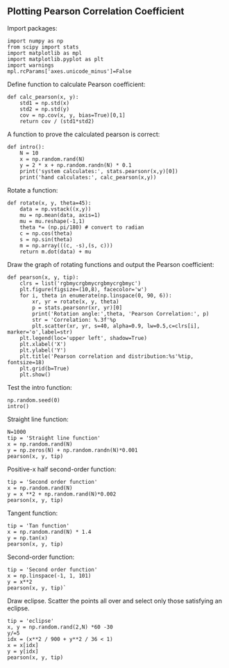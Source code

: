 ## Plotting Pearson Correlation Coefficient
Import packages:
```
import numpy as np
from scipy import stats
import matplotlib as mpl
import matplotlib.pyplot as plt
import warnings
mpl.rcParams['axes.unicode_minus']=False
```
Define function to calculate Pearson coefficient:
```
def calc_pearson(x, y):
    std1 = np.std(x)
    std2 = np.std(y)
    cov = np.cov(x, y, bias=True)[0,1]
    return cov / (std1*std2)
```
A function to prove the calculated pearson is correct:
```
def intro():
    N = 10
    x = np.random.rand(N)
    y = 2 * x + np.random.randn(N) * 0.1
    print('system calculates:', stats.pearsonr(x,y)[0])
    print('hand calculates:', calc_pearson(x,y))
```
Rotate a function:
```
def rotate(x, y, theta=45):
    data = np.vstack((x,y))
    mu = np.mean(data, axis=1)
    mu = mu.reshape(-1,1)
    theta *= (np.pi/180) # convert to radian
    c = np.cos(theta)
    s = np.sin(theta)
    m = np.array(((c, -s),(s, c)))
    return m.dot(data) + mu
```
Draw the graph of rotating functions and output the Pearson coefficient:
```
def pearson(x, y, tip):
    clrs = list('rgbmycrgbmycrgbmycrgbmyc')
    plt.figure(figsize=(10,8), facecolor='w')
    for i, theta in enumerate(np.linspace(0, 90, 6)):
        xr, yr = rotate(x, y, theta)
        p = stats.pearsonr(xr, yr)[0]
        print('Rotation angle:',theta, 'Pearson Correlation:', p)
        str = 'Correlation: %.3f'%p
        plt.scatter(xr, yr, s=40, alpha=0.9, lw=0.5,c=clrs[i], marker='o',label=str)
    plt.legend(loc='upper left', shadow=True)
    plt.xlabel('X')
    plt.ylabel('Y')
    plt.title('Pearson correlation and distribution:%s'%tip, fontsize=18)
    plt.grid(b=True)
    plt.show()
```

Test the intro function:
```
np.random.seed(0)
intro()
```

Straight line function:
```
N=1000
tip = 'Straight line function'
x = np.random.rand(N)
y = np.zeros(N) + np.random.randn(N)*0.001
pearson(x, y, tip)
```

Positive-x half second-order function:
```
tip = 'Second order function'
x = np.random.rand(N)
y = x **2 + np.random.rand(N)*0.002
pearson(x, y, tip)
```

Tangent function:
```
tip = 'Tan function'
x = np.random.rand(N) * 1.4
y = np.tan(x)
pearson(x, y, tip)
```

Second-order function:
```
tip = 'Second order function'
x = np.linspace(-1, 1, 101)
y = x**2
pearson(x, y, tip)`
```

Draw eclipse. Scatter the points all over and select only those satisfying an eclipse.
```
tip = 'eclipse'
x, y = np.random.rand(2,N) *60 -30
y/=5
idx = (x**2 / 900 + y**2 / 36 < 1)
x = x[idx]
y = y[idx]
pearson(x, y, tip)
```
